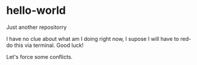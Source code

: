 # hello-world

Just another repositorry

I have no clue about what am I doing right now, I supose I will have to red-do this via terminal. Good luck!

Let's force some conflicts.
